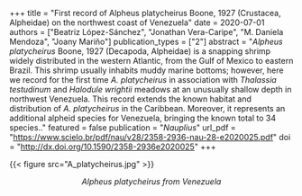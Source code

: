 +++
title = "First record of Alpheus platycheirus Boone, 1927 (Crustacea, Alpheidae) on the northwest coast of Venezuela"
date = 2020-07-01 
authors = ["Beatriz López-Sánchez", "Jonathan Vera-Caripe", "M. Daniela Mendoza", "Joany Mariño"]
publication_types = ["2"]
abstract = "*Alpheus platycheirus* Boone, 1927 (Decapoda, Alpheidae) is a snapping shrimp widely distributed in the western Atlantic, from the Gulf of Mexico to eastern Brazil. This shrimp usually inhabits muddy marine bottoms; however, here we record for the first time *A. platycheirus* in association with *Thalassia testudinum* and *Halodule wrightii* meadows at an unusually shallow depth in northwest Venezuela. This record extends the known habitat and distribution of *A. platycheirus* in the Caribbean. Moreover, it represents an additional alpheid species for Venezuela, bringing the known total to 34 species.."
featured = false
publication = "*Nauplius*"
url_pdf = "https://www.scielo.br/pdf/nau/v28/2358-2936-nau-28-e2020025.pdf"
doi = "http://dx.doi.org/10.1590/2358-2936e2020025"
+++

{{< figure src="A_platycheirus.jpg" >}}

<p style="text-align: center;"> 
  <i>Alpheus platycheirus<i> from Venezuela  
</p>
